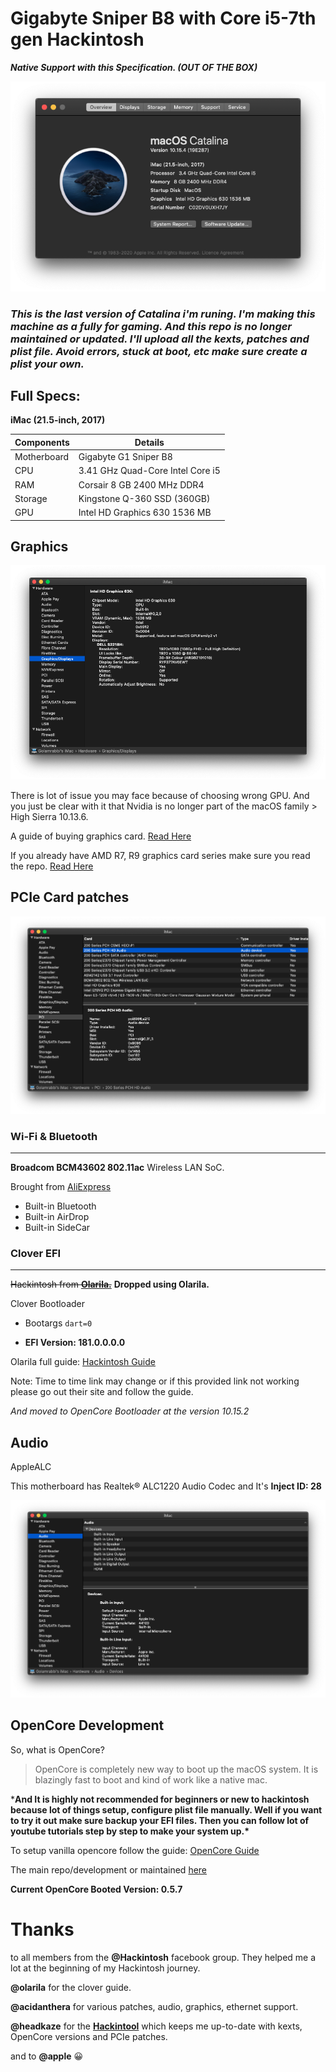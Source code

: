 # Gigabyte Sniper B8 with Core i5-7th gen Hackintosh

***Native Support with this Specification.​ (OUT OF THE BOX)***

<img src="img/catalina10.15.4.png" alt="catalina 10.15.4"  />

### _This is the last version of Catalina i'm runing. I'm making this machine as a fully for gaming. And this repo is no longer maintained or updated. I'll upload all the kexts, patches and plist file. Avoid errors, stuck at boot, etc make sure create a plist your own._



## Full Specs:

**iMac (21.5-inch, 2017)**

| Components  | Details                          |
| ----------- | -------------------------------- |
| Motherboard | Gigabyte G1 Sniper B8            |
| CPU         | 3.41 GHz Quad-Core Intel Core i5 |
| RAM         | Corsair 8 GB 2400 MHz DDR4       |
| Storage     | Kingstone Q-360 SSD (360GB)      |
| GPU         | Intel HD Graphics 630 1536 MB    |



## Graphics

<img src="img/internal-graphics.png" alt="intel-hd-630"  />

There is lot of issue you may face because of choosing wrong GPU. And you just be clear with it that Nvidia is no longer part of the macOS family > High Sierra 10.13.6. 

A guide of buying graphics card. [Read Here](https://khronokernel-3.gitbook.io/gpu-buyers-guide/)



If you already have AMD R7, R9 graphics card series make sure you read the repo. [Read Here](https://github.com/golamrabbiazad/amd-r7_r9-qe-ci)

## PCIe Card patches

<img src="img/pcie.png" alt="pcie-cards"  />

### Wi-Fi & Bluetooth

------

**Broadcom BCM43602 802.11ac** Wireless LAN SoC.

Brought from [AliExpress](https://www.aliexpress.com/)

+ Built-in Bluetooth
+ Built-in AirDrop
+ Built-in SideCar



### Clover EFI

----

~~Hackintosh from **[Olarila.](https://olarila.com/)**~~ **Dropped using Olarila.** 

Clover Bootloader

- Bootargs `dart=0`

- **EFI Version: 181.0.0.0.0**

Olarila full guide: [Hackintosh Guide](https://www.olarila.com/topic/5794-hackintosh-guide-install-macos-with-olarila-image-step-by-step-install-and-post-install-windows-or-mac/)

Note: Time to time link may change or if this provided link not working please go out their site and follow the guide.



_And moved to OpenCore Bootloader at the version 10.15.2_

## Audio

AppleALC

This motherboard has Realtek® ALC1220 Audio Codec and It's **Inject ID: 28**

<img src="img/audio.png" alt="audio support"  />



## OpenCore Development

So, what is OpenCore?

> OpenCore is completely new way to boot up the macOS system. It is blazingly fast to boot and kind of work like a native mac.

***And It is highly not recommended for beginners or new to  hackintosh because lot of things setup, configure plist file manually.  Well if you want to try it out make sure backup your EFI files. Then you can follow lot of youtube tutorials step by step to make your system  up.\***

To setup vanilla opencore follow the guide: [OpenCore Guide](https://khronokernel-2.gitbook.io/opencore-vanilla-desktop-guide/)

The main repo/development or maintained [here](https://github.com/acidanthera/OpenCorePkg)

**Current OpenCore Booted Version: 0.5.7**

# Thanks

to all members from the **@Hackintosh** facebook group. They helped me a lot at the beginning of my Hackintosh journey.

**@olarila** for the clover guide.

**@acidanthera** for various patches, audio, graphics, ethernet support.

**@headkaze** for the **[Hackintool](https://www.github.com/headkaze/Hackintool)** which keeps me up-to-date with kexts, OpenCore versions and PCIe patches.

and to **@apple** 😀
